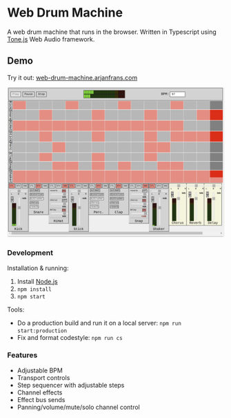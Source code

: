 # Web Drum Machine

A web drum machine that runs in the browser. Written in Typescript
using [Tone.js](https://github.com/Tonejs/Tone.js/) Web Audio framework.

## Demo
Try it out: [web-drum-machine.arjanfrans.com](https://web-drum-machine.arjanfrans.com/)

![Version 0.0.1-dev.11](./.github/media/version_0.0.1-dev.11.png)


### Development

Installation & running:

1. Install [Node.js](https://nodejs.org/)
2. `npm install`
3. `npm start`

Tools:
* Do a production build and run it on a local server: `npm run start:production`
* Fix and format codestyle: `npm run cs`


### Features
* Adjustable BPM
* Transport controls
* Step sequencer with adjustable steps
* Channel effects
* Effect bus sends
* Panning/volume/mute/solo channel control

